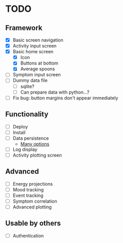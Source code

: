 # TODO

## Framework

- [x] Basic screen navigation
- [x] Activity input screen
- [x] Basic home screen
  - [x] Icon
  - [x] Buttons at bottom
  - [x] Average spoons
- [ ] Symptom input screen
- [ ] Dummy data file
  - [ ] sqlite?
  - [ ] Can prepare data with python...?
- [ ] Fix bug: button margins don't appear immediately

## Functionality

- [ ] Deploy
- [ ] Install
- [ ] Data persistence
  - [Many options](https://taglineinfotech.com/react-native-database/)
- [ ] Log display
- [ ] Activity plotting screen

## Advanced

- [ ] Energy projections
- [ ] Mood tracking
- [ ] Event tracking
- [ ] Symptom correlation
- [ ] Advanced plotting

## Usable by others

- [ ] Authentication
